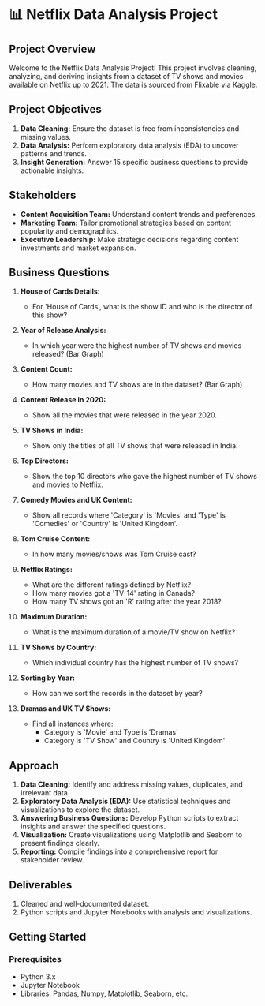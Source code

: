 # 📊 **Netflix Data Analysis Project**

## **Project Overview**
Welcome to the Netflix Data Analysis Project! This project involves cleaning, analyzing, and deriving insights from a dataset of TV shows and movies available on Netflix up to 2021. The data is sourced from Flixable via Kaggle.

## **Project Objectives**
1. **Data Cleaning:** Ensure the dataset is free from inconsistencies and missing values.
2. **Data Analysis:** Perform exploratory data analysis (EDA) to uncover patterns and trends.
3. **Insight Generation:** Answer 15 specific business questions to provide actionable insights.

## **Stakeholders**
- **Content Acquisition Team:** Understand content trends and preferences.
- **Marketing Team:** Tailor promotional strategies based on content popularity and demographics.
- **Executive Leadership:** Make strategic decisions regarding content investments and market expansion.

## **Business Questions**
1. **House of Cards Details:**
   - For 'House of Cards', what is the show ID and who is the director of this show?

2. **Year of Release Analysis:**
   - In which year were the highest number of TV shows and movies released? (Bar Graph)

3. **Content Count:**
   - How many movies and TV shows are in the dataset? (Bar Graph)

4. **Content Release in 2020:**
   - Show all the movies that were released in the year 2020.

5. **TV Shows in India:**
   - Show only the titles of all TV shows that were released in India.

6. **Top Directors:**
   - Show the top 10 directors who gave the highest number of TV shows and movies to Netflix.

7. **Comedy Movies and UK Content:**
   - Show all records where 'Category' is 'Movies' and 'Type' is 'Comedies' or 'Country' is 'United Kingdom'.

8. **Tom Cruise Content:**
   - In how many movies/shows was Tom Cruise cast?

9. **Netflix Ratings:**
   - What are the different ratings defined by Netflix?
   - How many movies got a 'TV-14' rating in Canada?
   - How many TV shows got an 'R' rating after the year 2018?

10. **Maximum Duration:**
    - What is the maximum duration of a movie/TV show on Netflix?

11. **TV Shows by Country:**
    - Which individual country has the highest number of TV shows?

12. **Sorting by Year:**
    - How can we sort the records in the dataset by year?

13. **Dramas and UK TV Shows:**
    - Find all instances where:
      - Category is 'Movie' and Type is 'Dramas'
      - Category is 'TV Show' and Country is 'United Kingdom'

## **Approach**
1. **Data Cleaning:** Identify and address missing values, duplicates, and irrelevant data.
2. **Exploratory Data Analysis (EDA):** Use statistical techniques and visualizations to explore the dataset.
3. **Answering Business Questions:** Develop Python scripts to extract insights and answer the specified questions.
4. **Visualization:** Create visualizations using Matplotlib and Seaborn to present findings clearly.
5. **Reporting:** Compile findings into a comprehensive report for stakeholder review.

## **Deliverables**
1. Cleaned and well-documented dataset.
2. Python scripts and Jupyter Notebooks with analysis and visualizations.

## **Getting Started**
### **Prerequisites**
- Python 3.x
- Jupyter Notebook
- Libraries: Pandas, Numpy, Matplotlib, Seaborn, etc.
